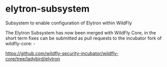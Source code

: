 elytron-subsystem
=================

Subsystem to enable configuration of Elytron within WildFly

The Elytron Subsystem has now been merged with WildFly Core, in the short term fixes can be submitted as pull requests to the incubator fork of wildfly-core: -

https://github.com/wildfly-security-incubator/wildfly-core/tree/ladybird/elytron

